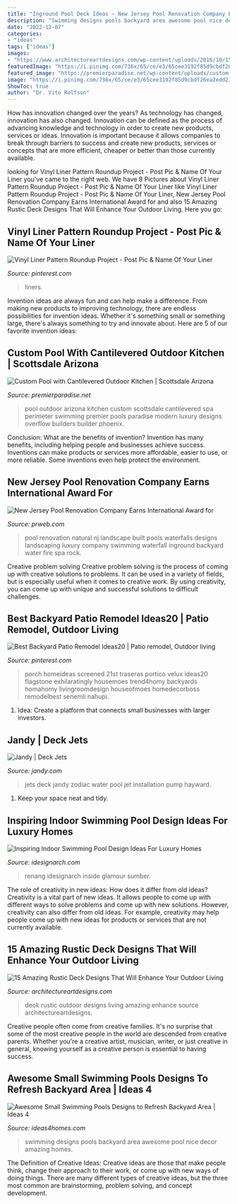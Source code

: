 ```yaml
---
title: "Inground Pool Deck Ideas ~ New Jersey Pool Renovation Company Earns International Award For"
description: "Swimming designs pools backyard area awesome pool nice decor amazing homes"
date: "2022-12-07"
categories:
- "ideas"
tags: ["ideas"]
images:
- "https://www.architectureartdesigns.com/wp-content/uploads/2016/10/15-Amazing-Rustic-Deck-Designs-That-Will-Enhance-Your-Outdoor-Living-13.jpg"
featuredImage: "https://i.pinimg.com/736x/65/ce/e3/65cee3192f85d9cbdf26ea2edd230578.jpg"
featured_image: "https://premierparadise.net/wp-content/uploads/custom-pool-perimeter-overflow-spa-with-cantilevered-outdoor-kitchen-scottsdale-arizona-1-1000x667.jpg"
image: "https://i.pinimg.com/736x/65/ce/e3/65cee3192f85d9cbdf26ea2edd230578.jpg"
ShowToc: true
author: "Dr. Vito Rolfson"
---
```



How has innovation changed over the years?
As technology has changed, innovation has also changed. Innovation can be defined as the process of advancing knowledge and technology in order to create new products, services or ideas. Innovation is important because it allows companies to break through barriers to success and create new products, services or concepts that are more efficient, cheaper or better than those currently available.

	

		
looking for Vinyl Liner Pattern Roundup Project - Post Pic &amp; Name Of Your Liner you've came to the right web. We have 8 Pictures about Vinyl Liner Pattern Roundup Project - Post Pic &amp; Name Of Your Liner like Vinyl Liner Pattern Roundup Project - Post Pic &amp; Name Of Your Liner, New Jersey Pool Renovation Company Earns International Award for and also 15 Amazing Rustic Deck Designs That Will Enhance Your Outdoor Living. Here you go:
		
    
## Vinyl Liner Pattern Roundup Project - Post Pic &amp; Name Of Your Liner

<img loading=lazy src="https://i.pinimg.com/736x/65/ce/e3/65cee3192f85d9cbdf26ea2edd230578.jpg" onerror="this.onerror=null;this.src='https://tse4.mm.bing.net/th?id=OIP.5DgrLSCItZcUyFw3D3kWxAHaJ3&amp;pid=15.1';" alt="Vinyl Liner Pattern Roundup Project - Post Pic &amp; Name Of Your Liner">

_Source: pinterest.com_

>liners. 

	

Invention ideas are always fun and can help make a difference. From making new products to improving technology, there are endless possibilities for invention ideas. Whether it's something small or something large, there's always something to try and innovate about. Here are 5 of our favorite invention ideas:

    
## Custom Pool With Cantilevered Outdoor Kitchen | Scottsdale Arizona

<img loading=lazy src="https://premierparadise.net/wp-content/uploads/custom-pool-perimeter-overflow-spa-with-cantilevered-outdoor-kitchen-scottsdale-arizona-1-1000x667.jpg" onerror="this.onerror=null;this.src='https://tse1.mm.bing.net/th?id=OIP.HiIiKYNldEbFNgG17dMc6wHaE8&amp;pid=15.1';" alt="Custom Pool with Cantilevered Outdoor Kitchen | Scottsdale Arizona">

_Source: premierparadise.net_

>pool outdoor arizona kitchen custom scottsdale cantilevered spa perimeter swimming premier pools paradise modern luxury designs overflow builders builder phoenix. 

	

Conclusion: What are the benefits of invention?
Invention has many benefits, including helping people and businesses achieve success. Inventions can make products or services more affordable, easier to use, or more reliable. Some inventions even help protect the environment.

    
## New Jersey Pool Renovation Company Earns International Award For

<img loading=lazy src="http://ww1.prweb.com/prfiles/2011/11/09/8951374/Pool-Renovation-Company-NJ.jpg" onerror="this.onerror=null;this.src='https://tse3.mm.bing.net/th?id=OIP.8axapanpG181W2saqXg_NwHaEP&amp;pid=15.1';" alt="New Jersey Pool Renovation Company Earns International Award for">

_Source: prweb.com_

>pool renovation natural nj landscape built pools waterfalls designs landscaping luxury company swimming waterfall inground backyard water fire spa rock. 

	

Creative problem solving
Creative problem solving is the process of coming up with creative solutions to problems. It can be used in a variety of fields, but is especially useful when it comes to creative work. By using creativity, you can come up with unique and successful solutions to difficult challenges.

    
## Best Backyard Patio Remodel Ideas20 | Patio Remodel, Outdoor Living

<img loading=lazy src="https://i.pinimg.com/736x/b9/a2/95/b9a295d32a1474854059819c6be06315.jpg" onerror="this.onerror=null;this.src='https://tse1.mm.bing.net/th?id=OIP.aO9_O727jp7qGejWoIl_9QHaE7&amp;pid=15.1';" alt="Best Backyard Patio Remodel Ideas20 | Patio remodel, Outdoor living">

_Source: pinterest.com_

>porch homeideas screened 21st traseras portico velux ideas20 flagstone exhilaratingly housemoes trend4homy backyards homahomy livingroomdesign houseofmoes homedecorboss remodelbest senemli nahupi. 

	

1. Idea: Create a platform that connects small businesses with larger investors.

    
## Jandy | Deck Jets

<img loading=lazy src="https://www.jandy.com/~/media/media-database/products/water-designs/deck-jets/jdj2004_deckjets_2.jpg" onerror="this.onerror=null;this.src='https://tse2.mm.bing.net/th?id=OIP.dgpEDLwKbFfqsJ1OccXfogHaLH&amp;pid=15.1';" alt="Jandy | Deck Jets">

_Source: jandy.com_

>jets deck jandy zodiac water pool jet installation pump hayward. 

	

1. Keep your space neat and tidy.

    
## Inspiring Indoor Swimming Pool Design Ideas For Luxury Homes

<img loading=lazy src="https://www.idesignarch.com/wp-content/uploads/Luxury-Indoor-Pool-Ideas_8.jpg" onerror="this.onerror=null;this.src='https://tse3.mm.bing.net/th?id=OIP.EpktRNIi8oO0EOeluxxkIAHaFj&amp;pid=15.1';" alt="Inspiring Indoor Swimming Pool Design Ideas For Luxury Homes">

_Source: idesignarch.com_

>renang idesignarch inside glamour sumber. 

	

The role of creativity in new ideas: How does it differ from old ideas?
Creativity is a vital part of new ideas. It allows people to come up with different ways to solve problems and come up with new solutions. However, creativity can also differ from old ideas. For example, creativity may help people come up with new ideas for products or services that are not currently available.

    
## 15 Amazing Rustic Deck Designs That Will Enhance Your Outdoor Living

<img loading=lazy src="https://www.architectureartdesigns.com/wp-content/uploads/2016/10/15-Amazing-Rustic-Deck-Designs-That-Will-Enhance-Your-Outdoor-Living-13.jpg" onerror="this.onerror=null;this.src='https://tse4.mm.bing.net/th?id=OIP.iR-rurZDDeYyfnKewpMWMQHaFj&amp;pid=15.1';" alt="15 Amazing Rustic Deck Designs That Will Enhance Your Outdoor Living">

_Source: architectureartdesigns.com_

>deck rustic outdoor designs living amazing enhance source architectureartdesigns. 

	

Creative people often come from creative families. It's no surprise that some of the most creative people in the world are descended from creative parents. Whether you're a creative artist, musician, writer, or just creative in general, knowing yourself as a creative person is essential to having success.

    
## Awesome Small Swimming Pools Designs To Refresh Backyard Area | Ideas 4

<img loading=lazy src="http://www.ideas4homes.com/wp-content/uploads/2016/01/Amazing-Decor-for-Small-Swimming-Pool-Designs-with-Best-Pillar-and-Nice-Wooden-Coutyard.jpg" onerror="this.onerror=null;this.src='https://tse3.mm.bing.net/th?id=OIP.xaN0w8zoakk5Ldcs_e1KjgHaE8&amp;pid=15.1';" alt="Awesome Small Swimming Pools Designs to Refresh Backyard Area | Ideas 4">

_Source: ideas4homes.com_

>swimming designs pools backyard area awesome pool nice decor amazing homes. 

	

The Definition of Creative Ideas:
Creative ideas are those that make people think, change their approach to their work, or come up with new ways of doing things. There are many different types of creative ideas, but the three most common are brainstorming, problem solving, and concept development.

